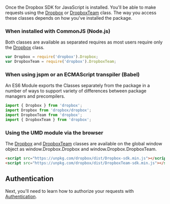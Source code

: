 Once the Dropbox SDK for JavaScript is installed. You'll be able to make
requests using the
[Dropbox](https://dropbox.github.io/dropbox-sdk-js/Dropbox.html) or [DropboxTeam](https://dropbox.github.io/dropbox-sdk-js/DropboxTeam.html) class. The way you access these classes depends on how you've installed the package.

### When installed with CommonJS (Node.js)
Both classes are available as separated requires as most users require only the [Dropbox](/Dropbox.html) class.
```javascript
var Dropbox = require('dropbox').Dropbox;
var DropboxTeam = require('dropbox').DropboxTeam;
```

### When using jspm or an ECMAScript transpiler (Babel)
An ES6 Module exports the Classes separately from the package in a number of ways to support variety of differences between package managers and precompilers.
```javascript
import { Dropbox } from 'dropbox';
import Dropbox from 'dropbox/dropbox';
import DropboxTeam from 'dropbox';
import { DropboxTeam } from 'dropbox';
```

### Using the UMD module via the browser
The [Dropbox](https://dropbox.github.io/dropbox-sdk-js/Dropbox.html) and [DropboxTeam](https://dropbox.github.io/dropbox-sdk-js/DropboxTeam.html) classes are available on the global window object as window.Dropbox.Dropbox and window.Dropbox.DropboxTeam.
```html
<script src="https://unpkg.com/dropbox/dist/Dropbox-sdk.min.js"></script>
<script src="https://unpkg.com/dropbox/dist/DropboxTeam-sdk.min.js"></script>
```


## Authentication
Next, you'll need to learn how to authorize your requests with [Authentication](tutorial-Authentication.html).
